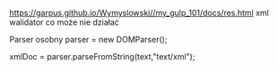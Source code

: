 
https://garpus.github.io/Wymyslowski//my_gulp_101/docs/res.html
xml walidator
co może nie działać



Parser osobny 
parser = new DOMParser();

xmlDoc = parser.parseFromString(text,"text/xml");


